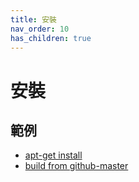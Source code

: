 ```yaml
---
title: 安裝
nav_order: 10
has_children: true
---
```


# 安裝


## 範例

* [apt-get install](https://github.com/samwhelp/note-about-awesome-wm/tree/gh-pages/_demo/demo-start/demo-config-awesome-default)
* [build from github-master](https://github.com/samwhelp/note-about-awesome-wm/tree/gh-pages/_demo/demo-start/demo-config-awesome-github-master)
